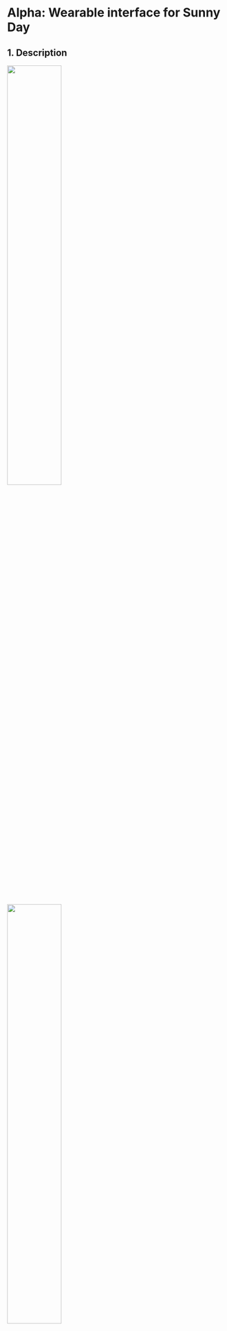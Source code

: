 # Alpha: Wearable interface for Sunny Day
## 1. Description
<img src="https://portfolio-22.s3.ap-northeast-2.amazonaws.com/sunny-day/g9.jpg" width="50%" height="50%"></img>
<img src="https://videoapi-muybridge.vimeocdn.com/animated-thumbnails/image/cef793c1-7950-4966-b035-7af2e2b043bc.gif?ClientID=vimeo-core-prod&Date=1671889643&Signature=d84e1faf919617460a0c30617b19494490326d85" width="50%" height="50%"></img>

## 2. Features
- Bluetooth Serial (Send and receive data) [[1]](#1)
- Get flex sensor angle value [[2]](#2)
- LCD display control [[3]](#3)
- Haptic feedback [[4]](#4)
## 3. Specimen
### 3-1. Hardware
Check out fritzing file for more information.
- ESP32 Dev Module (3.3V)
- ILI9341 TFT LCD Display
- Flex Sensor
- Lilypad Vide Board
- ~~Qwiic Haptic Driver DA7280~~
### 3-2. Power Module
- 18650 Li-ion Battery
- Li-ion power module
- DC/DC Stepup module
- Toggle switch
### 3-3. Software Requirements
- TFT_eSPI library (by bodmer) modified for ILI9341 and ESP32 (this project) [Go to repo](https://github.com/chanulee/TFT_eSPI)
## 4. References
1. Bluetooth Serial for ESP32 <a name="1" href="https://randomnerdtutorials.com/esp32-bluetooth-classic-arduino-ide/" target="_blank">Tutorial</a>
2. Flex sensor <a name="2" href="https://learn.sparkfun.com/tutorials/flex-sensor-hookup-guide?_ga=2.13438583.1502922294.1671452785-154993728.1671452785" target="_blank">Hookup Guide</a> 
3. TFT LCD Display <a name="3" href="https://www.youtube.com/watch?v=rq5yPJbX_uk" target="_blank">Tutorial Video</a>  
4. <a name="4">Haptic Feedback using LilyPad Vibe Board</a>
## 5. Memo / Trial & Error
- Set to ESP32 Dev Module in IDE.
- Button on right side of the microusb port should be pressed when uploading code. Press the other button to reboot after uploading.
- You should set COM port as "send" on the device when you connect to ESP32 (Windows).
- Quit openFrameworks app (ofApp) that gets serial data before uploading data to ESP32.
- Haptic feedback of LilyPad Vibe Board feels a little bit weak on wrist. But still stronger than Qwiic Haptic Driver DA7280.
- [Qwiic 6DoF Gyro/Acc LSM6DSO library](https://learn.sparkfun.com/tutorials/qwiic-6dof-lsm6dso-breakout-hookup-guide) and [Qwiic Haptic Driver DA7280 library](https://learn.sparkfun.com/tutorials/qwiic-haptic-driver-da7280-hookup-guide?_ga=2.22013947.1502922294.1671452785-154993728.1671452785) crashes on arduino ide
## Acknowledgement
The project [Sunny Day](https://ssk7808.github.io/sunnyday/) was funded by [National Research Foundation Korea](https://www.nrf.re.kr/eng/index) as University Innovation program, 2022
